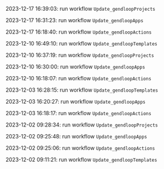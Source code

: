 2023-12-17 16:39:03: run workflow `Update_gendloopProjects` 

2023-12-17 16:31:23: run workflow `Update_gendloopApps` 

2023-12-17 16:18:40: run workflow `Update_gendloopActions` 

2023-12-10 16:49:10: run workflow `Update_gendloopTemplates` 

2023-12-10 16:37:19: run workflow `Update_gendloopProjects` 

2023-12-10 16:30:00: run workflow `Update_gendloopApps` 

2023-12-10 16:18:07: run workflow `Update_gendloopActions` 

2023-12-03 16:28:15: run workflow `Update_gendloopTemplates` 

2023-12-03 16:20:27: run workflow `Update_gendloopApps` 

2023-12-03 16:18:17: run workflow `Update_gendloopActions` 

2023-12-02 09:28:34: run workflow `Update_gendloopProjects` 

2023-12-02 09:25:48: run workflow `Update_gendloopApps` 

2023-12-02 09:25:06: run workflow `Update_gendloopActions` 

2023-12-02 09:11:21: run workflow `Update_gendloopTemplates` 



